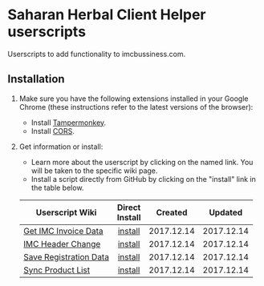 # Saharan Herbal Client Helper userscripts 

Userscripts to add functionality to imcbussiness.com.

## Installation

1. Make sure you have the following extensions installed in your Google Chrome (these instructions refer to the latest versions of the browser):

	* Install [Tampermonkey](https://tampermonkey.net/?ext=dhdg&browser=chrome).
	* Install [CORS](https://chrome.google.com/webstore/detail/allow-control-allow-origi/nlfbmbojpeacfghkpbjhddihlkkiljbi).

2. Get information or install:
	* Learn more about the userscript by clicking on the named link. You will be taken to the specific wiki page.
	* Install a script directly from GitHub by clicking on the "install" link in the table below.


	| Userscript Wiki                        | Direct<br>Install   | Created    | Updated    |
	|----------------------------------------|:-------------------:|:----------:|:----------:|
	| [Get IMC Invoice Data][ccs-wiki]       | [install][ccs-wiki] | 2017.12.14 | 2017.12.14 |
	| [IMC Header Change][cfd-wiki]          | [install][cfd-wiki] | 2017.12.14 | 2017.12.14 |
	| [Save Registration Data][cgl-wiki]     | [install][cgl-wiki] | 2017.12.14 | 2017.12.14 |
	| [Sync Product List][csw-wiki]          | [install][csw-wiki] | 2017.12.14 | 2017.12.14 |
	

[ccs-wiki]: https://github.com/dushyantsaharan/SaharanHerbalClientHelper/raw/master/Paid%20User%20-%20Get%20IMC%20Invoice%20Data.user.js
[cfd-wiki]: https://github.com/dushyantsaharan/SaharanHerbalClientHelper/raw/master/Paid%20User%20-%20IMC%20Header%20Change.user.js
[cgl-wiki]: https://github.com/dushyantsaharan/SaharanHerbalClientHelper/raw/master/Paid%20User%20-%20Save%20Registration%20Data.user.js
[csw-wiki]: https://github.com/dushyantsaharan/SaharanHerbalClientHelper/raw/master/Paid%20User%20-%20Sync%20Product%20List.user.js




